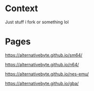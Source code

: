 # Context
Just stuff i fork or something lol
# Pages
https://alternativebyte.github.io/sm64/

https://alternativebyte.github.io/n64/

https://alternativebyte.github.io/nes-emu/

https://alternativebyte.github.io/gba/
